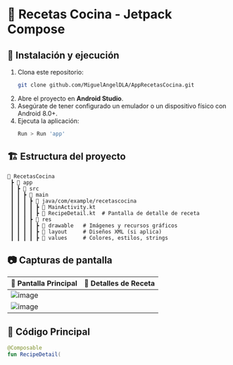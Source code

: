 # 📱 Recetas Cocina - Jetpack Compose


## 🚀 Instalación y ejecución
1. Clona este repositorio:
   ```bash
   git clone github.com/MiguelAngelDLA/AppRecetasCocina.git
   ```
2. Abre el proyecto en **Android Studio**.
3. Asegúrate de tener configurado un emulador o un dispositivo físico con Android 8.0+.
4. Ejecuta la aplicación:
   ```bash
   Run > Run 'app'
   ```

## 🏗️ Estructura del proyecto
```
📂 RecetasCocina
 ┣ 📂 app
 ┃ ┣ 📂 src
 ┃ ┃ ┣ 📂 main
 ┃ ┃ ┃ ┣ 📂 java/com/example/recetascocina
 ┃ ┃ ┃ ┃ ┣ 📜 MainActivity.kt
 ┃ ┃ ┃ ┃ ┣ 📜 RecipeDetail.kt  # Pantalla de detalle de receta
 ┃ ┃ ┃ ┣ 📂 res
 ┃ ┃ ┃ ┃ ┣ 📂 drawable   # Imágenes y recursos gráficos
 ┃ ┃ ┃ ┃ ┣ 📂 layout     # Diseños XML (si aplica)
 ┃ ┃ ┃ ┃ ┣ 📂 values     # Colores, estilos, strings
```

## 📷 Capturas de pantalla
| 📌 Pantalla Principal | 📜 Detalles de Receta |
|-----------------|-----------------|
|![image](https://github.com/user-attachments/assets/6383acfb-0e2c-4c38-a3b7-58d20eb4ac6b)
 | ![image](https://github.com/user-attachments/assets/cc86aa2a-0440-470f-ba5b-c897d15a91c6) |

## 📜 Código Principal
```kotlin
@Composable
fun RecipeDetail(
